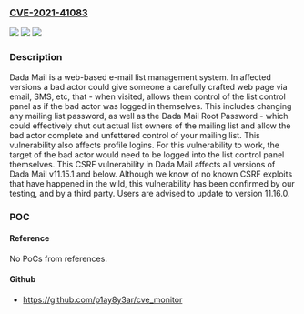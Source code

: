### [CVE-2021-41083](https://cve.mitre.org/cgi-bin/cvename.cgi?name=CVE-2021-41083)
![](https://img.shields.io/static/v1?label=Product&message=dada-mail&color=blue)
![](https://img.shields.io/static/v1?label=Version&message=n%2Fa&color=blue)
![](https://img.shields.io/static/v1?label=Vulnerability&message=CWE-352%3A%20Cross-Site%20Request%20Forgery%20(CSRF)&color=brighgreen)

### Description

Dada Mail is a web-based e-mail list management system. In affected versions a bad actor could give someone a carefully crafted web page via email, SMS, etc, that - when visited, allows them control of the list control panel as if the bad actor was logged in themselves. This includes changing any mailing list password, as well as the Dada Mail Root Password - which could effectively shut out actual list owners of the mailing list and allow the bad actor complete and unfettered control of your mailing list. This vulnerability also affects profile logins. For this vulnerability to work, the target of the bad actor would need to be logged into the list control panel themselves. This CSRF vulnerability in Dada Mail affects all versions of Dada Mail v11.15.1 and below. Although we know of no known CSRF exploits that have happened in the wild, this vulnerability has been confirmed by our testing, and by a third party. Users are advised to update to version 11.16.0.

### POC

#### Reference
No PoCs from references.

#### Github
- https://github.com/p1ay8y3ar/cve_monitor

